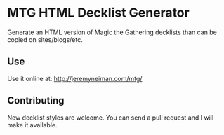 MTG HTML Decklist Generator
===========================

Generate an HTML version of Magic the Gathering decklists than can be copied on sites/blogs/etc.  

## Use

Use it online at: http://jeremyneiman.com/mtg/

## Contributing

New decklist styles are welcome.  You can send a pull request and I will make it available.
